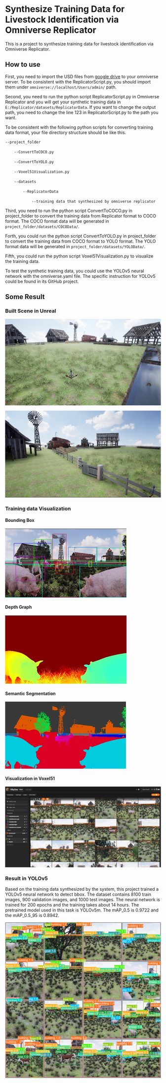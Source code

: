 # Synthesize Training Data for Livestock Identification via Omniverse Replicator
This is a project to synthesize training data for livestock identification via Omniverse Replicator.

## How to use

First, you need to import the USD files from [google drive](https://drive.google.com/drive/folders/1un_WZ_NSlaY59in0XJWp8JPsAfFA22UH?usp=share_link) to your omniverse server. To be consistent with the ReplicatorScript.py, you should import them under `omniverse://localhost/Users/admin/` path.

Second, you need to run the python script ReplicatorScript.py in Omniverse Replicator and you will get your synthetic training data in `E:/Replicator/datasets/ReplicatorData`. If you want to change the output path, you need to change the line 123 in ReplicatorScript.py to the path you want.

To be consistent with the following python scripts for converting training data format, your file directory structure should be like this.

```
--project_folder

	--ConvertToCOCO.py

	--ConvertToYOLO.py

	--Voxel51Visualization.py

	--datasets

		--ReplicatorData

			--training data that synthesized by omniverse replicator
```

Third, you need to run the python script ConvertToCOCO.py in project_folder to convert the training data from Replicator format to COCO format. The COCO format data will be generated in `project_folder/datasets/COCOData/`.

Forth, you could run the python script ConvertToYOLO.py in project_folder to convert the training data from COCO format to YOLO format. The YOLO format data will be generated in `project_folder/datasets/YOLOData/`.

Fifth, you could run the python script Voxel51Visualization.py to visualize the training data.

To test the synthetic training data, you could use the YOLOv5 neural network with the omniverse.yaml file. The specific instruction for YOLOv5 could be found in its GitHub project.

## Some Result

### Built Scene in Unreal

![scene1](images/scene1.jpg)

![scene2](images/scene2.jpg)

### Training data Visualization

#### Bounding Box

![bbox](images/bbox.jpg)

#### Depth Graph

![depth](images/depth.jpg)

#### Semantic Segmentation

![segmentation](images/segmentation.jpg)

#### Visualization in Voxel51

![voxel51](images/voxel51.jpg)

### Result in YOLOv5

Based on the training data synthesized by the system, this project trained a YOLOv5 neural network to detect bbox. The dataset contains 8100 train images, 900 validation images, and 1000 test images. The neural network is trained for 200 epochs and the training takes about 14 hours. The pretrained model used in this task is YOLOv5m. The mAP_0.5 is 0.9722 and the mAP_0.5_95 is 0.8942.

![yolov5 result](images/val_batch0_pred.jpg)

